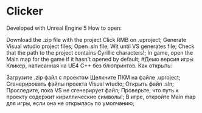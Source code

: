 # Clicker

Developed with Unreal Engine 5
How to open:

Download the .zip file with the project
Click RMB on .uproject;
Generate Visual wtudio project files;
Open .sln file;
Wit until VS generates file;
Check that the path to the project contains Cyrillic characters!;
In game, open the Main map for the game if it hasn't opened by default;
#Демо версия игры Кликер, написанная на UE4 С++ без блюпринтов. Как открыть:

Загрузите .zip файл с проектом
Щелкните ПКМ на файле .uproject;
Сгенерировать файлы проекта Visual wtudio;
Открыть файл .sln;
Проследите, пока VS не сгенерирует файл;
Проверьте, что путь к проекту содержит кириллические символы!;
В игре, откройте Main map для игры, если она не открылась по умолчанию;
